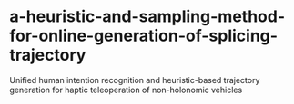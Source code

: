 # a-heuristic-and-sampling-method-for-online-generation-of-splicing-trajectory
Unified human intention recognition and heuristic-based trajectory generation for haptic teleoperation of non-holonomic vehicles
